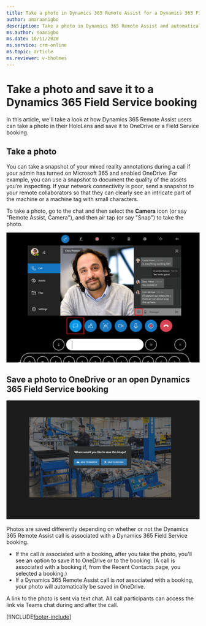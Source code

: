 ```yaml
---
title: Take a photo in Dynamics 365 Remote Assist for a Dynamics 365 Field Service booking  
author: amaraanigbo
description: Take a photo in Dynamics 365 Remote Assist and automatically save it to OneDrive to a Dynamics 365 Field Service booking 
ms.author: soanigbo
ms.date: 10/11/2020
ms.service: crm-online
ms.topic: article
ms.reviewer: v-bholmes
---
```


# Take a photo and save it to a Dynamics 365 Field Service booking

In this article, we'll take a look at how Dynamics 365 Remote Assist users can take a photo in their HoloLens and save it to OneDrive or a Field Service booking.

## Take a photo

You can take a snapshot of your mixed reality annotations during a call if your admin has turned on Microsoft 365 and enabled OneDrive. For example, you can use a snapshot to document the quality of the assets you’re inspecting. If your network connectivity is poor, send a snapshot to your remote collaborators so that they can clearly see an intricate part of the machine or a machine tag with small characters. 

To take a photo, go to the chat and then select the **Camera** icon (or say "Remote Assist, Camera"), and then air tap (or say "Snap") to take the photo.

![Screenshot take photos option in the chat.](media/take-photos-in-chat.png)

## Save a photo to OneDrive or an open Dynamics 365 Field Service booking

![Screenshot of the HoloLens field of view, showing an image with the option to save to OneDrive or save to booking.](media/remote-assist-field-service-save-image-HL.png)

Photos are saved differently depending on whether or not the Dynamics 365 Remote Assist call is associated with a Dynamics 365 Field Service booking.

- If the call *is* associated with a booking, after you take the photo, you'll see an option to save it to OneDrive or to the booking. (A call is associated with a booking if, from the Recent Contacts page, you selected a booking.)
- If a Dynamics 365 Remote Assist call is *not* associated with a booking, your photo will automatically be saved in OneDrive.

A link to the photo is sent via text chat. All call participants can access the link via Teams chat during and after the call.


[!INCLUDE[footer-include](../includes/footer-banner.md)]
